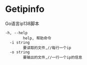 # Getipinfo
Go语言ip138脚本
```
-h, --help
        help, 帮助命令
  -i string
        要读取的文件,//每行一个ip
  -o string
        要输出的文件,//一行一个ip的信息
```
